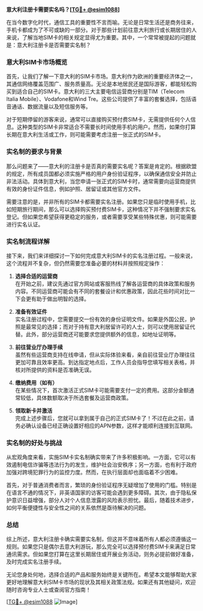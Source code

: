 **意大利注册卡需要实名吗？[[TG💪+ @esim1088](https://t.me/s/esim1088)]**

在当今数字化时代，通信工具的重要性不言而喻。无论是日常生活还是商务往来，手机卡都成为了不可或缺的一部分。对于那些计划前往意大利旅行或长期居住的人来说，了解当地SIM卡的相关规定显得尤为重要。其中，一个常常被提起的问题就是：意大利注册卡是否需要实名制？

### 意大利SIM卡市场概览

首先，让我们了解一下意大利的SIM卡市场。意大利作为欧洲的重要经济体之一，其通信网络覆盖范围广、服务质量高。无论是本地居民还是国际游客，都能轻松购买到适合自己的SIM卡。意大利的三大主要电信运营商分别是TIM（Telecom Italia Mobile）、Vodafone和Wind Tre。这些公司提供了丰富的套餐选择，包括语音通话、数据流量以及短信服务等。

对于短期停留的游客来说，通常可以直接购买预付费SIM卡，无需提供任何个人信息。这种类型的SIM卡非常适合不需要长时间使用手机的用户。然而，如果你打算长期在意大利生活或工作，则可能需要考虑注册一张正式的SIM卡。

### 实名制的要求与背景

那么问题来了——意大利的注册卡是否真的需要实名呢？答案是肯定的。根据欧盟的规定，所有成员国都必须实施严格的用户身份验证程序，以确保通信安全并防止非法活动。具体到意大利，当您申请一张正式的SIM卡时，通常需要向运营商提供有效的身份证件信息，例如护照、居留证或其他官方文件。

需要注意的是，并非所有的SIM卡都需要实名注册。如果您只是临时使用手机，比如短期旅行期间，那么可以选择购买预付费SIM卡，这种情况下并不强制要求实名登记。但如果您希望获得更稳定的服务，或者需要享受某些特殊优惠，则可能需要进行实名认证。

### 实名制流程详解

接下来，我们来详细探讨一下如何完成意大利SIM卡的实名注册过程。一般来说，这个流程并不复杂，但仍然需要您准备必要的材料并按照规定操作：

1. **选择合适的运营商**  
   在开始之前，建议先通过官方网站或客服热线了解各运营商的具体政策和服务内容。不同运营商可能会有不同的套餐设计和优惠政策，因此花些时间对比一下会更有助于做出明智的选择。

2. **准备有效证件**  
   实名注册过程中，您需要提交一份有效的身份证明文件。如果是外国公民，护照是最常见的选择；而对于持有意大利居留许可的人士，则可以使用居留证代替。此外，部分运营商还可能要求您提供额外的信息，如地址证明等。

3. **前往营业厅办理手续**  
   虽然有些运营商支持在线申请，但从实际体验来看，亲自前往营业厅办理往往更加可靠且效率更高。到达指定地点后，工作人员会指导您填写相关表格，并核对所提供的资料是否准确无误。

4. **缴纳费用（如有）**  
   在某些情况下，首次激活正式SIM卡可能需要支付一定的费用。这部分金额通常较低，具体数额取决于所选套餐及运营商政策。

5. **领取新卡并激活**  
   完成上述步骤后，您就可以拿到属于自己的正式SIM卡了！不过在此之前，请务必确认设备已经正确设置好相应的APN参数，这样才能顺利连接到互联网。

### 实名制的好处与挑战

从宏观角度来看，实施SIM卡实名制确实带来了许多积极影响。一方面，它可以有效遏制电信诈骗等违法行为的发生，维护社会治安秩序；另一方面，也有利于政府加强对跨境犯罪行为的监控力度。然而，在执行层面却也面临着不少困难。

首先，对于普通消费者而言，繁琐的身份验证程序无疑增加了使用的门槛。特别是在语言不通的情况下，非英语国家的访客可能会遇到更多障碍。其次，由于隐私保护意识日益增强，部分人对个人信息泄露的风险表示担忧。最后，随着技术进步，如何平衡便捷性与安全性之间的关系依然是亟待解决的问题。

### 总结

综上所述，意大利注册卡确实需要实名制，但这并不意味着所有人都必须遵循这一规则。如果您只是偶尔去意大利游玩，那么完全可以选择预付费SIM卡来满足日常通讯需求。但如果您打算在这里长期居住或开展业务活动，则务必提前做好准备，及时完成实名注册手续。

无论您身处何地，选择合适的产品和服务始终是关键所在。希望本文能够帮助大家更好地理解意大利SIM卡市场的现状及其相关政策法规。如果还有其他疑问，欢迎随时咨询专业人士或查阅官方指南！

[[TG💪+ @esim1088](https://t.me/s/esim1088) ![Image](https://i.postimg.cc/4NQfJmqS/Snipaste-2025-05-13-00-14-12.png)]
